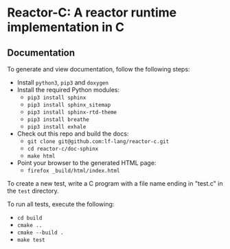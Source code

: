 # Reactor-C: A reactor runtime implementation in C

## Documentation
To generate and view documentation, follow the following steps:
- Install `python3`, `pip3` and `doxygen`
- Install the required Python modules:
  - `pip3 install sphinx`
  - `pip3 install sphinx_sitemap`
  - `pip3 install sphinx-rtd-theme`
  - `pip3 install breathe`
  - `pip3 install exhale`
- Check out this repo and build the docs:
  - `git clone git@github.com:lf-lang/reactor-c.git`
  - `cd reactor-c/doc-sphinx`
  - `make html`
- Point your browser to the generated HTML page:
  - `firefox _build/html/index.html`

To create a new test, write a C program with a file name ending in "test.c"
in the `test` directory.

To run all tests, execute the following:
- `cd build`
- `cmake ..`
- `cmake --build .`
- `make test`
